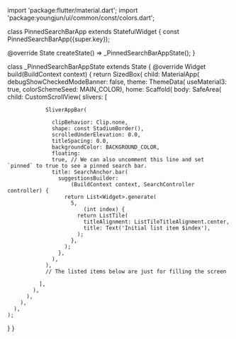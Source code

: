 import 'package:flutter/material.dart';
import 'package:youngjun/ui/common/const/colors.dart';


class PinnedSearchBarApp extends StatefulWidget {
  const PinnedSearchBarApp({super.key});

  @override
  State<PinnedSearchBarApp> createState() => _PinnedSearchBarAppState();
}

class _PinnedSearchBarAppState extends State<PinnedSearchBarApp> {
  @override
  Widget build(BuildContext context) {
    return SizedBox(
      child: MaterialApp(
        debugShowCheckedModeBanner: false,
        theme: ThemeData(
            useMaterial3: true,
            colorSchemeSeed: MAIN_COLOR),
        home: Scaffold(
          body: SafeArea(
            child: CustomScrollView(
              slivers: <Widget>[

                SliverAppBar(

                  clipBehavior: Clip.none,
                  shape: const StadiumBorder(),
                  scrolledUnderElevation: 0.0,
                  titleSpacing: 0.0,
                  backgroundColor: BACKGROUND_COLOR,
                  floating:
                  true, // We can also uncomment this line and set `pinned` to true to see a pinned search bar.
                  title: SearchAnchor.bar(
                    suggestionsBuilder:
                        (BuildContext context, SearchController controller) {
                      return List<Widget>.generate(
                        5,
                            (int index) {
                          return ListTile(
                            titleAlignment: ListTileTitleAlignment.center,
                            title: Text('Initial list item $index'),
                          );
                        },
                      );
                    },
                  ),
                ),
                // The listed items below are just for filling the screen

              ],
            ),
          ),
        ),
      ),
    );
  }
}
